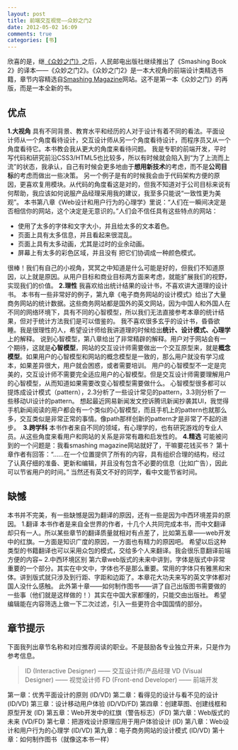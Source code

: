 ```yaml
---
layout: post
title: 前端交互视觉——众妙之门2
date: 2012-05-02 16:09
comments: true
categories: [书]
---
```

欣喜的是，继<a href="http://yuguo.us/weblog/the-smashing-book/">《众妙之门》</a>之后，人民邮电出版社继续推出了《Smashing Book 2》的译本——《众妙之门2》。《众妙之门2》是一本大视角的前端设计类精选书籍，章节内容精选自<a href="http://www.smashingmagazine.com/">Smashing Magazine</a>网站。这不是第一本《众妙之门》的再版，而是一本全新的书。
<h2>优点</h2>
<strong>1.大视角</strong>
具有不同背景、教育水平和经历的人对于设计有着不同的看法。平面设计师从一个角度看待设计，交互设计师从另一个角度看待设计，而程序员又从一个角度看待它。本书教会我从更大的角度来看待问题。
我是专职的前端开发，平时写代码和研究前沿CSS3/HTML5也比较多，所以有时候就会陷入到“为了上流而上流”的状态，我承认，自己有时候会更多地由于<strong>想用新技术</strong>的考虑，而不是<strong>公司目标</strong>的考虑而做出一些决策。
另一个例子是有的时候我会由于代码架构方便的原因，更喜欢复用模块。从代码的角度看这是对的，但我不知道对于公司目标来说有何帮助，我应该如何说服产品经理采用我的建议，我至多只能说“一致性更为美观”。
本书第八章《Web设计和用户行为的心理学》里说：“人们在一瞬间决定是否相信你的网站，这个决定是无意识的。”人们会不信任具有这些特点的网站：
<ul>
	<li>使用了太多的字体和文字大小，并且给太多的文本着色。</li>
	<li>页面上具有太多信息，并且看起来很混乱。</li>
	<li>页面上具有太多动画，尤其是过时的业余动画。</li>
	<li>屏幕上有太多的彩色区域，并且没有 把它们协调成一种颜色模式。</li>
</ul>
很棒！我们有自己的小视角，冥冥之中知道是什么可能是好的，但我们不知道原因，以上就是原因。从用户目标和商业目标两方面来考虑，就能扩展我们的视野，实现我们的价值。
<strong>2.理性</strong>
我喜欢给出统计结果的设计书，不喜欢讲大道理的设计书。
本书有一些非常好的例子，第九章《电子商务网站的设计模式》给出了大量商务网站的统计数据。这些商务网站都是国外的英文网站，因为中国人和外国人在不同的网络环境下，具有不同的心智模型，所以我们无法直接参考本章的统计结果，但对于统计方法我们是可以借鉴的。
我不喜欢很多玄乎的设计书，昏昏欲睡。我是很理性的人，希望设计师给我讲道理的时候给出<strong>统计、设计模式、心理学</strong>上的解释。
说到心智模型，第八章给出了非常精辟的解释。用户对于网站会有一个期待，这就是<strong>心智模型</strong>，网站的交互设计师需要做出一个交互原型来，就是<strong>概念模型</strong>。如果用户的心智模型和网站的概念模型是一致的，那么用户就没有学习成本，如果差异很大，用户就会困惑，或者需要培训。
用户的心智模型不一定是完美的，交互设计师不需要完全适应用户的心智模型。但是交互设计师需要理解用户的心智模型，从而知道如果需要改变心智模型需要做什么。
心智模型很多都可以提炼成设计模式（pattern），2.3分析了一些设计常见的pattern，3.3则分析了一些移动UI设计的pattern。
想起最近网易新闻发文控诉腾讯新闻抄袭其UI，我觉得手机新闻阅读的用户都会有一个类似的心智模型，而且手机上的pattern也就那么多，交互类似是非常正常的事情。像path那样创新的pattern才是非常了不起的进步。
<strong> 3.跨学科</strong>
本书作者来自不同的领域，有心理学的，也有研究游戏的专业人员。从这些角度来看用户和网站的关系是非常有趣和启发性的。
<strong>4.精选</strong>
可能被问到的一个问题是：我看smashing magazine网站就好了，干嘛要花钱买书？
第十章作者有回答：“……在一个位置提供了所有的内容，具有组织合理的结构，经过了认真仔细的准备、更新和编辑，并且没有包含不必要的信息（比如广告），因此可以节省用户的时间。”
当然还有英文不好的同学，看中文能节省时间。
<h2>缺憾</h2>
本书并不完美，有一些缺憾是因为翻译的原因，还有一些是因为中西环境差异的原因。
1.翻译
本书作者是来自全世界的作者，十几个人共同完成本书，而中文翻译却只有一人。所以某些章节的翻译质量就相对有点差了，比如第五章——web开发中的红旗。一方面是知识广度的原因，一方面也有精力的原因吧。
希望以后这种类型的书籍翻译也可以采用众包的模式，交给多个人来翻译。我会很乐意翻译前端方便的内容~
2.中西环境区别
第六章web版式的未来中讲到，字体是版式中非常重要的一个部分。其实在中文中，字体也不是那么重要。常用的字体只有雅黑和宋体。讲到版式就只涉及到行距、字距和边距了。本章花大功夫来写的英文字体都对国人没什么感触。
此外第十章——如何制作图书——讲了自己出版图书需要做的一些事（他们就是这样做的！）其实在中国大家都懂的，只能交由出版社。
希望编辑能在内容筛选上做一下二次过滤，引入一些更符合中国国情的部分。
<h2>章节提示</h2>
下面我列出章节名称和对应推荐阅读的职业。不是鼓励各专业独立开来，只是作为参考信息。
<blockquote>ID (Interactive Designer) —— 交互设计师/产品经理
VD (Visual Designer) —— 视觉设计师
FD (Front-end Developer) —— 前端开发</blockquote>
第一章：优秀平面设计的原则 (ID/VD)
第二章：看得见的设计与看不见的设计 (ID/VD)
第三章：设计移动用户体验 (ID/VD/FD)
第四章：创建草图、创建线框和原型开发 (ID)
第五章：Web开发中的红旗（警告标志）(FD)
第六章：Web版式的未来 (VD/FD)
第七章：把游戏设计原理应用于用户体验设计 (ID)
第八章：Web设计和用户行为的心理学 (ID/VD)
第九章：电子商务网站的设计模式 (ID/VD)
第十章：如何制作图书（就像这本书一样）
